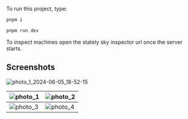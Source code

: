 To run this project, type:

```sh
pnpm i
```

```sh
pnpm run dev
```

To inspect machines open the stately sky inspector url once the server starts.

## Screenshots
![photo_1_2024-06-05_18-52-15](https://github.com/pipeline-crawler/xs-ttt/assets/68857755/e3003a02-44ee-4dcb-b468-0ac1bad26d14)

| ![photo_1](https://github.com/pipeline-crawler/xs-ttt/assets/68857755/0d21b0e4-ccbd-48b7-b218-d4ad128b79ef) | ![photo_2](https://github.com/pipeline-crawler/xs-ttt/assets/68857755/004ee7c2-b9f8-4680-a5a8-844bb99ac382) |
| ----------------------------------------------------------------------------------------------------------- | ----------------------------------------------------------------------------------------------------------- |
| ![photo_3](https://github.com/pipeline-crawler/xs-ttt/assets/68857755/445c14de-afd8-4821-914b-94fc4aae5f7b) | ![photo_4](https://github.com/pipeline-crawler/xs-ttt/assets/68857755/d1a4fd61-783f-45ee-8103-6336e1375f21) |

